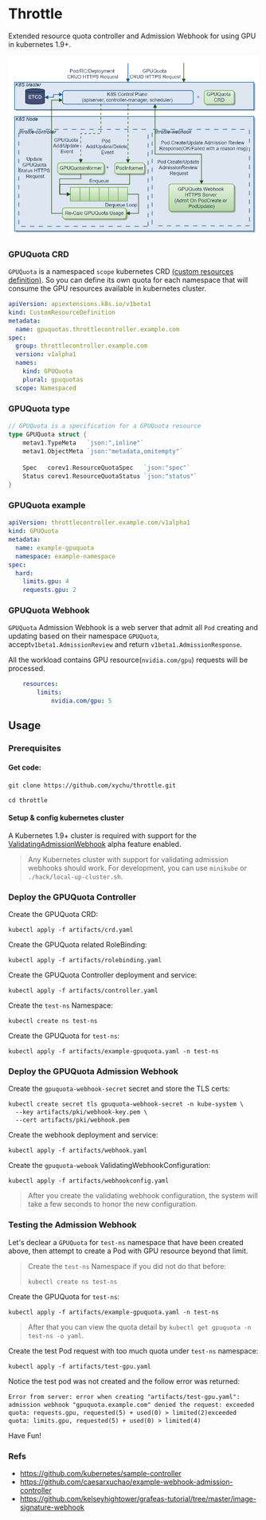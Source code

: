 # Throttle

Extended resource quota controller and Admission Webhook for using GPU in kubernetes 1.9+.

![throttle arch](/artifacts/img/throttle.png)

### GPUQuota CRD

`GPUQuota` is a namespaced `scope` kubernetes CRD [(custom resources definition)](https://kubernetes.io/docs/tasks/access-kubernetes-api/extend-api-custom-resource-definitions/).
So you can define its own quota for each namespace that will consume the GPU resources available in kubernetes cluster.

```yaml
apiVersion: apiextensions.k8s.io/v1beta1
kind: CustomResourceDefinition
metadata:
  name: gpuquotas.throttlecontroller.example.com
spec:
  group: throttlecontroller.example.com
  version: v1alpha1
  names:
    kind: GPUQuota
    plural: gpuquotas
  scope: Namespaced
```

### GPUQuota type

```go
// GPUQuota is a specification for a GPUQuota resource
type GPUQuota struct {
	metav1.TypeMeta   `json:",inline"`
	metav1.ObjectMeta `json:"metadata,omitempty"`

	Spec   corev1.ResourceQuotaSpec   `json:"spec"`
	Status corev1.ResourceQuotaStatus `json:"status"`
}
```

### GPUQuota example

```yaml
apiVersion: throttlecontroller.example.com/v1alpha1
kind: GPUQuota
metadata:
  name: example-gpuquota
  namespace: example-namespace
spec:
  hard:
    limits.gpu: 4
    requests.gpu: 2
```

### GPUQuota Webhook

`GPUQuota` Admission Webhook is a web server that admit all `Pod` creating and updating based on their namespace `GPUQuota`, accept`v1beta1.AdmissionReview` and return `v1beta1.AdmissionResponse`.

All the workload contains GPU resource(`nvidia.com/gpu`) requests will be processed.

```yaml
    resources:
        limits:
            nvidia.com/gpu: 5
```

## Usage

### Prerequisites

#### Get code:

```
git clone https://github.com/xychu/throttle.git
```

```
cd throttle
```

#### Setup & config kubernetes cluster

A Kubernetes 1.9+ cluster is required with support for the [ValidatingAdmissionWebhook](https://kubernetes.io/docs/admin/admission-controllers/#validatingadmissionwebhook-alpha-in-18-beta-in-19) alpha feature enabled.

> Any Kubernetes cluster with support for validating admission webhooks should work. 
> For development, you can use `minikube` or `./hack/local-up-cluster.sh`.

### Deploy the GPUQuota Controller

Create the GPUQuota CRD:

```
kubectl apply -f artifacts/crd.yaml
```

Create the GPUQuota related RoleBinding:

```
kubectl apply -f artifacts/rolebinding.yaml
```

Create the GPUQuota Controller deployment and service:

```
kubectl apply -f artifacts/controller.yaml
```

Create the `test-ns` Namespace:

```
kubectl create ns test-ns
```

Create the GPUQuota for `test-ns`:

```
kubectl apply -f artifacts/example-gpuquota.yaml -n test-ns
```


### Deploy the GPUQuota Admission Webhook

Create the `gpuquota-webhook-secret` secret and store the TLS certs:

```
kubectl create secret tls gpuquota-webhook-secret -n kube-system \
  --key artifacts/pki/webhook-key.pem \
  --cert artifacts/pki/webhook.pem
```

Create the webhook deployment and service:

```
kubectl apply -f artifacts/webhook.yaml
```

Create the `gpuquota-webook` ValidatingWebhookConfiguration:

```
kubectl apply -f artifacts/webhookconfig.yaml
```

> After you create the validating webhook configuration, the system will take a few seconds to honor the new configuration.

### Testing the Admission Webhook

Let's declear a `GPUQuota` for `test-ns` namespace that have been created above, then attempt to create a Pod with GPU resource beyond that limit.

> Create the `test-ns` Namespace if you did not do that before:
> 
> ```
> kubectl create ns test-ns
> ```

Create the GPUQuota for `test-ns`:

```
kubectl apply -f artifacts/example-gpuquota.yaml -n test-ns
```

> After that you can view the quota detail by `kubectl get gpuquota -n test-ns -o yaml`.


Create the test Pod request with too much quota under `test-ns` namespace:

```
kubectl apply -f artifacts/test-gpu.yaml
```

Notice the test pod was not created and the follow error was returned: 

```
Error from server: error when creating "artifacts/test-gpu.yaml": admission webhook "gpuquota.example.com" denied the request: exceeded quota: requests.gpu, requested(5) + used(0) > limited(2)exceeded quota: limits.gpu, requested(5) + used(0) > limited(4)
```

Have Fun!


### Refs

- https://github.com/kubernetes/sample-controller
- https://github.com/caesarxuchao/example-webhook-admission-controller
- https://github.com/kelseyhightower/grafeas-tutorial/tree/master/image-signature-webhook

